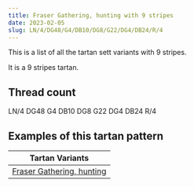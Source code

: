 ```yaml
---
title: Fraser Gathering, hunting with 9 stripes
date: 2023-02-05
slug: LN/4/DG48/G4/DB10/DG8/G22/DG4/DB24/R/4
---
```

This is a list of all the tartan sett variants with 9 stripes.

It is a 9 stripes tartan.


## Thread count
LN/4 DG48 G4 DB10 DG8 G22 DG4 DB24 R/4

## Examples of this tartan pattern

| Tartan Variants |
|---------------|
| [Fraser Gathering, hunting](/variants/ln/4/dg48/g4/db10/dg8/g22/dg4/db24/r/4-db000050-dg003000-g30a010-lne0e0e0-rc00000)||
